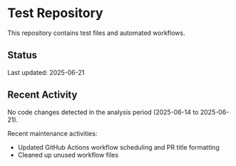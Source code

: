 # Test Repository

This repository contains test files and automated workflows.

## Status

Last updated: 2025-06-21

## Recent Activity

No code changes detected in the analysis period (2025-06-14 to 2025-06-21).

Recent maintenance activities:
- Updated GitHub Actions workflow scheduling and PR title formatting
- Cleaned up unused workflow files